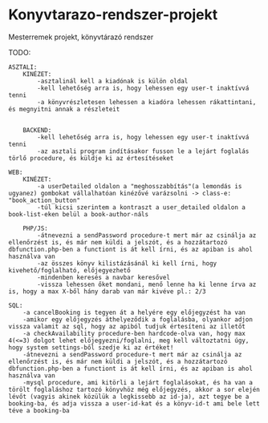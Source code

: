 # Konyvtarazo-rendszer-projekt
Mesterremek projekt, könyvtárazó rendszer


TODO:

    ASZTALI:
        KINÉZET:
            -asztalinál kell a kiadónak is külön oldal
            -kell lehetőség arra is, hogy lehessen egy user-t inaktívvá tenni
            -a könyvrészletesen lehessen a kiadóra lehessen rákattintani, és megnyitni annak a részleteit


        BACKEND:
            -kell lehetőség arra is, hogy lehessen egy user-t inaktívvá tenni
            -az asztali program indításakor fusson le a lejárt foglalás törlő procedure, és küldje ki az értesítéseket

    WEB:
        KINÉZET:
            -a userDetailed oldalon a "meghosszabbítás"(a lemondás is ugyanez) gombokat vállalhatóan kinézővé varázsolni -> class-e: "book_action_button"
            -túl kicsi szerintem a kontraszt a user_detailed oldalon a book-list-eken belül a book-author-náls

        PHP/JS:
            -átnevezni a sendPassword procedure-t mert már az csinálja az ellenőrzést is, és már nem küldi a jelszót, és a hozzátartozó dbfunction.php-ben a functiont is át kell írni, és az apiban is ahol használva van
            -az összes könyv kilistázásánál ki kell írni, hogy kivehető/foglalható, előjegyezhető
            -mindenben keresés a navbar keresővel
            -vissza lehessen őket mondani, menő lenne ha ki lenne írva az is, hogy a max X-ből hány darab van már kivéve pl.: 2/3

    SQL:
        -a cancelBooking is tegyen át a helyére egy előjegyzést ha van
        -amikor egy előjegyzés áthelyeződik a foglalásba, olyankor adjon vissza valamit az sql, hogy az apiból tudjuk értesíteni az illetőt
        -a checkAvailability procedure-ben hardcode-olva van, hogy max 4(<=3) dolgot lehet előjegyezni/foglalni, meg kell változtatni úgy, hogy system settings-ből szedje ki az értéket!
        -átnevezni a sendPassword procedure-t mert már az csinálja az ellenőrzést is, és már nem küldi a jelszót, és a hozzátartozó dbfunction.php-ben a functiont is át kell írni, és az apiban is ahol használva van
        -mysql procedure, ami kitörli a lejárt foglalásokat, és ha van a törölt foglaláshoz tartozó könyvhöz még előjegyzés, akkor a sor elején lévőt (vagyis akinek közülük a legkissebb az id-ja), azt tegye be a booking-ba, és adja vissza a user-id-kat és a könyv-id-t ami bele lett téve a booking-ba
